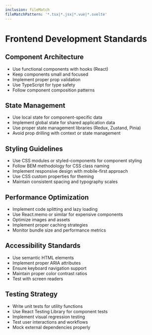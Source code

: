 ```yaml
---
inclusion: fileMatch
fileMatchPattern: '*.tsx|*.jsx|*.vue|*.svelte'
---
```


# Frontend Development Standards

## Component Architecture
- Use functional components with hooks (React)
- Keep components small and focused
- Implement proper prop validation
- Use TypeScript for type safety
- Follow component composition patterns

## State Management
- Use local state for component-specific data
- Implement global state for shared application data
- Use proper state management libraries (Redux, Zustand, Pinia)
- Avoid prop drilling with context or state management

## Styling Guidelines
- Use CSS modules or styled-components for component styling
- Follow BEM methodology for CSS class naming
- Implement responsive design with mobile-first approach
- Use CSS custom properties for theming
- Maintain consistent spacing and typography scales

## Performance Optimization
- Implement code splitting and lazy loading
- Use React.memo or similar for expensive components
- Optimize images and assets
- Implement proper caching strategies
- Monitor bundle size and performance metrics

## Accessibility Standards
- Use semantic HTML elements
- Implement proper ARIA attributes
- Ensure keyboard navigation support
- Maintain proper color contrast ratios
- Test with screen readers

## Testing Strategy
- Write unit tests for utility functions
- Use React Testing Library for component tests
- Implement visual regression testing
- Test user interactions and workflows
- Mock external dependencies properly